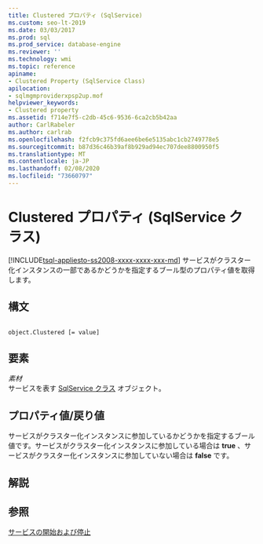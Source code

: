 ```yaml
---
title: Clustered プロパティ (SqlService)
ms.custom: seo-lt-2019
ms.date: 03/03/2017
ms.prod: sql
ms.prod_service: database-engine
ms.reviewer: ''
ms.technology: wmi
ms.topic: reference
apiname:
- Clustered Property (SqlService Class)
apilocation:
- sqlmgmproviderxpsp2up.mof
helpviewer_keywords:
- Clustered property
ms.assetid: f714e7f5-c2db-45c6-9536-6ca2cb5b42aa
author: CarlRabeler
ms.author: carlrab
ms.openlocfilehash: f2fcb9c375fd6aee6be6e5135abc1cb2749778e5
ms.sourcegitcommit: b87d36c46b39af8b929ad94ec707dee8800950f5
ms.translationtype: MT
ms.contentlocale: ja-JP
ms.lasthandoff: 02/08/2020
ms.locfileid: "73660797"
---
```

# <a name="clustered-property-sqlservice-class"></a>Clustered プロパティ (SqlService クラス)
[!INCLUDE[tsql-appliesto-ss2008-xxxx-xxxx-xxx-md](../../../includes/tsql-appliesto-ss2008-xxxx-xxxx-xxx-md.md)]
  サービスがクラスター化インスタンスの一部であるかどうかを指定するブール型のプロパティ値を取得します。  
  
## <a name="syntax"></a>構文  
  
```  
  
object.Clustered [= value]  
```  
  
## <a name="parts"></a>要素  
 *素材*  
 サービスを表す [SqlService クラス](../../../relational-databases/wmi-provider-configuration-classes/sqlservice-class/sqlservice-class.md) オブジェクト。  
  
## <a name="property-valuereturn-value"></a>プロパティ値/戻り値  
 サービスがクラスター化インスタンスに参加しているかどうかを指定するブール値です。サービスがクラスター化インスタンスに参加している場合は **true** 、サービスがクラスター化インスタンスに参加していない場合は **false** です。  
  
## <a name="remarks"></a>解説  
  
## <a name="see-also"></a>参照  
 [サービスの開始および停止](https://technet.microsoft.com/library/ms174886\(v=sql.105\).aspx)  
  
  
